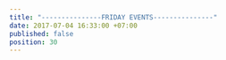```yaml
---
title: "---------------FRIDAY EVENTS---------------"
date: 2017-07-04 16:33:00 +07:00
published: false
position: 30
---
```


